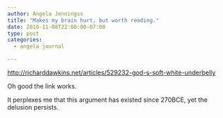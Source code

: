 ```yaml
---
author: Angela Jenningss
title: "Makes my brain hurt, but worth reading."
date: 2010-11-08T22:00:00-07:00
type: post
categories:
  - angela journal

---
```


http://richarddawkins.net/articles/529232-god-s-soft-white-underbelly

Oh good the link works.

It perplexes me that this argument has existed since 270BCE, yet the delusion persists.

